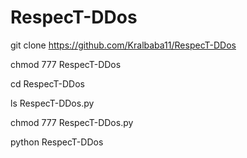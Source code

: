 # RespecT-DDos
git clone https://github.com/Kralbaba11/RespecT-DDos

chmod 777 RespecT-DDos

cd RespecT-DDos

ls  RespecT-DDos.py

chmod 777 RespecT-DDos.py

python RespecT-DDos